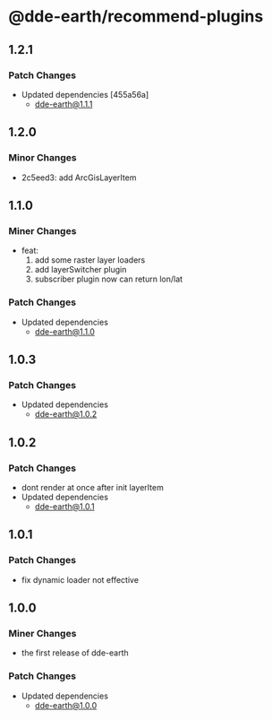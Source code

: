 # @dde-earth/recommend-plugins

## 1.2.1

### Patch Changes

- Updated dependencies [455a56a]
  - dde-earth@1.1.1

## 1.2.0

### Minor Changes

- 2c5eed3: add ArcGisLayerItem

## 1.1.0

### Miner Changes

- feat:
  1. add some raster layer loaders
  2. add layerSwitcher plugin
  3. subscriber plugin now can return lon/lat

### Patch Changes

- Updated dependencies
  - dde-earth@1.1.0

## 1.0.3

### Patch Changes

- Updated dependencies
  - dde-earth@1.0.2

## 1.0.2

### Patch Changes

- dont render at once after init layerItem
- Updated dependencies
  - dde-earth@1.0.1

## 1.0.1

### Patch Changes

- fix dynamic loader not effective

## 1.0.0

### Miner Changes

- the first release of dde-earth

### Patch Changes

- Updated dependencies
  - dde-earth@1.0.0
